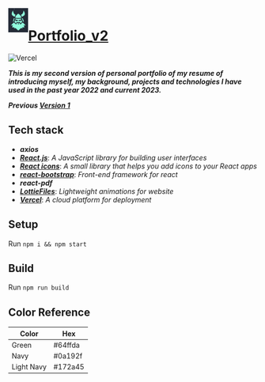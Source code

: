 

<img align="left" src="https://github.com/ZJW-92/portfolio_v2/blob/main/public/favicon.png" width="8%"/>

# [Portfolio_v2](https://zhijiewei.vercel.app/)

![Vercel](https://vercelbadge.vercel.app/api/ZJW-92/portfolio_v2)

_**This is my second version of personal portfolio of my resume of introducing myself, my background, projects and technologies I have used in the past year 2022 and current 2023.**_

_**Previous [Version 1](https://zhijiewei.netlify.app/)**_

## Tech stack 
- ***_axios_***
- ***_[React.js](https://reactjs.org/)_***: _A JavaScript library for building user interfaces_
- ***_[React icons](https://react-icons.github.io/react-icons/)_***: _A small library that helps you add icons to your React apps_
- [**_react-bootstrap_**](https://react-bootstrap.github.io/): _Front-end framework for react_
- ***_react-pdf_***
- [***LottieFiles***](https://lottiefiles.com/): _Lightweight animations for website_
- [***Vercel***](https://vercel.com/dashboard): _A cloud platform for deployment_

## Setup
Run `npm i && npm start`

## Build 
Run `npm run build`

## Color Reference 
|  Color | Hex  |  
|---  |  ---|
| Green  | #64ffda  |  
| Navy  |  #0a192f |   
|  Light Navy | #172a45  |   

